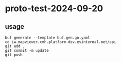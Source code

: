 # proto-test-2024-09-20

## usage

```
buf generate --template buf.gen.go.yaml
cd iw-mapviewer.cmh.platform-dev.evinternal.net/api
git add .
git commit -m update
git push
```
